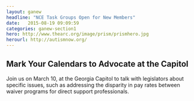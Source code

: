 ```yaml
---
layout: ganew
headline: "NCE Task Groups Open for New Members"
date:   2015-08-19 09:09:59
categories: ganew-section1
hero: http://www.thearc.org/image/prism/prismhero.jpg
herourl: http://autismnow.org/
---
```

<h2>Mark Your Calendars to Advocate at the Capitol</h2>
<p>
Join us on March 10, at the Georgia Capitol to talk with legislators about specific issues, such as addressing the disparity in pay rates between waiver programs for direct support professionals.
</p>